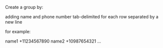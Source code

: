 Create a group by:

adding name and phone number tab-delimited for each row separated by a new line

for example:

name1	+11234567890
name2	+10987654321
...
